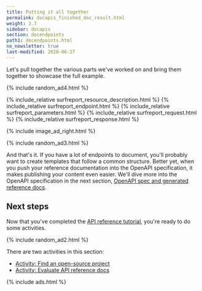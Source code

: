 ```yaml
---
title: Putting it all together
permalink: docapis_finished_doc_result.html
weight: 3.7
sidebar: docapis
section: docendpoints
path1: docendpoints.html
no_newsletter: true
last-modified: 2020-06-27
---
```


Let's pull together the various parts we've worked on and bring them together to showcase the full example.

{% include random_ad4.html %}

<div class="docSample">
{% include_relative surfreport_resource_description.html %}
{% include_relative surfreport_endpoint.html %}
{% include_relative surfreport_parameters.html %}
{% include_relative surfreport_request.html %}
{% include_relative surfreport_response.html %}
</div>

{% include image_ad_right.html %}

{% include random_ad3.html %}

And that's it. If you have a lot of endpoints to document, you'll probably want to create templates that follow a common structure. Better yet, when you push your reference documentation into the OpenAPI specification, it makes publishing your content even easier. We'll dive more into the OpenAPI specification in the next section, [OpenAPI spec and generated reference docs](restapispecifications.html).

## Next steps

Now that you've completed the [API reference tutorial](docapis_api_reference_tutorial_overview.html), you're ready to do some activities.

{% include random_ad2.html %}

There are two activities in this section:

* [Activity: Find an open-source project](docapis_find_open_source_project.html)
* [Activity: Evaluate API reference docs](docapis_api_reference_activity.html)

{% include ads.html %}
